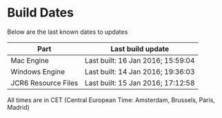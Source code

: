 # Build Dates

Below are the last known dates to updates

Part | Last build update
-----|-----
Mac Engine | Last built: 16 Jan 2016; 15:59:04
Windows Engine | Last built: 14 Jan 2016; 19:36:03
JCR6 Resource Files | Last built: 15 Jan 2016; 17:12:58
All times are in CET (Central European Time: Amsterdam, Brussels, Paris, Madrid)



